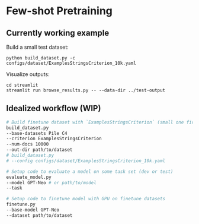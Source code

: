 # Few-shot Pretraining

## Currently working example
Build a small test dataset:
```
python build_dataset.py -c configs/dataset/ExamplesStringsCriterion_10k.yaml
```

Visualize outputs:
```
cd streamlit
streamlit run browse_results.py -- --data-dir ../test-output
```

## Idealized workflow (WIP)
```bash
# Build finetune dataset with `ExamplesStringsCriterion` (small one first, e.g. 10k docs?)
build_dataset.py
--base-datasets Pile C4
--criterion ExamplesStringsCriterion
--num-docs 10000
--out-dir path/to/dataset
# build_dataset.py
# --config configs/dataset/ExamplesStringsCriterion_10k.yaml

# Setup code to evaluate a model on some task set (dev or test)
evaluate_model.py
--model GPT-Neo # or path/to/model
--task 

# Setup code to finetune model with GPU on finetune datasets
finetune.py
--base-model GPT-Neo
--dataset path/to/dataset
```